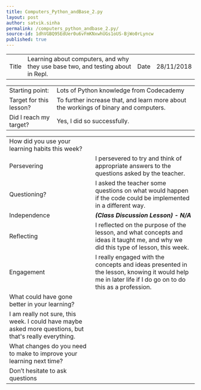 ```yaml
---
title: Computers_Python_andBase_2.py
layout: post
author: satvik.sinha
permalink: /computers_python_andbase_2.py/
source-id: 1dhVGBQ95EdUer0u6vFmKNxwhUGs1oUS-BjWo0rLyncw
published: true
---
```

<table>
  <tr>
    <td class="title">Title</td>
    <td class="desc">Learning about computers, and why they use base two, and testing about in Repl.</td>
    <td class="title">Date</td>
    <td class="desc">28/11/2018</td>
  </tr>
</table>


<table>
  <tr>
    <td class="title">Starting point:</td>
    <td class="desc">Lots of Python knowledge from Codecademy</td>
  </tr>
  <tr>
    <td class="title">Target for this lesson?</td>
    <td class="desc">To further increase that, and learn more about the workings of binary and computers.</td>
  </tr>
  <tr>
    <td class="title">Did I reach my target? </td>
    <td class="desc">Yes, I did so successfully.</td>
  </tr>
</table>


<table>
  <tr>
    <td class="title">How did you use your learning habits this week?</td>
  </tr>
  <tr>
    <td class="title">Persevering</td>
    <td class="desc">I persevered to try and think of appropriate answers to the questions asked by the teacher.</td>
  </tr>
  <tr>
    <td class="title">Questioning?</td>
    <td class="desc">I asked the teacher some questions on what would happen if the code could be implemented in a different way.</td>
  </tr>
  <tr>
    <td class="title">Independence</td>
    <td class="desc"><strong><em>(Class Discussion Lesson) - N/A</em></strong></td>
  </tr>
  <tr>
    <td class="title">Reflecting</td>
    <td class="desc">I reflected on the purpose of the lesson, and what concepts and ideas it taught me, and why we did this type of lesson, this week.</td>
  </tr>
  <tr>
    <td class="title">Engagement</td>
    <td class="desc">I really engaged with the concepts and ideas presented in the lesson, knowing it would help me in later life if I do go on to do this as a profession.</td>
  </tr>
  <tr>
    <td class="title">What could have gone better in your learning?</td>
  </tr>
  <tr>
    <td class="desc">I am really not sure, this week. I could have maybe asked more questions, but that's really everything.</td>
  </tr>
  <tr>
     <td class="title">What changes do you need to make to improve your learning next time?</td>
  </tr>
  <tr>
    <td class="desc">Don’t hesitate to ask questions</td>
  </tr>
</table>



